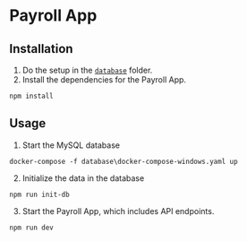 # Payroll App

## Installation
1. Do the setup in the [`database`](./database/) folder.
2. Install the dependencies for the Payroll App.
```
npm install
```

## Usage
1. Start the MySQL database
```
docker-compose -f database\docker-compose-windows.yaml up
```

2. Initialize the data in the database
```
npm run init-db
```

3. Start the Payroll App, which includes API endpoints.
```
npm run dev
```